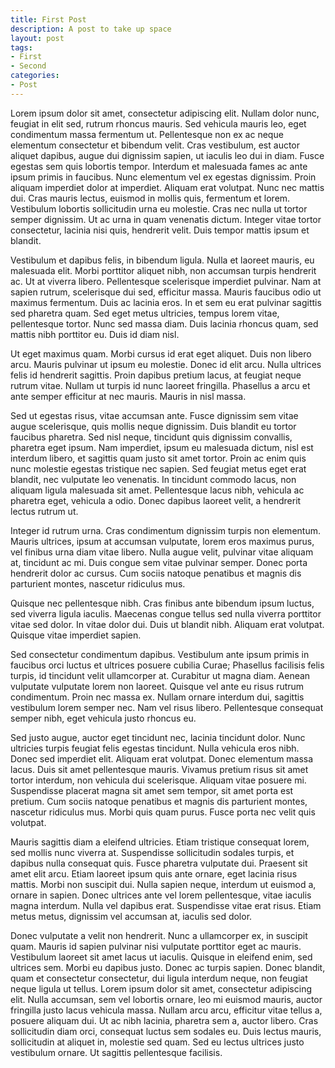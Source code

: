 ```yaml
---
title: First Post
description: A post to take up space
layout: post
tags:
- First
- Second
categories:
- Post
---
```


Lorem ipsum dolor sit amet, consectetur adipiscing elit. Nullam dolor nunc, feugiat in elit sed, rutrum rhoncus mauris. Sed vehicula mauris leo, eget condimentum massa fermentum ut. Pellentesque non ex ac neque elementum consectetur et bibendum velit. Cras vestibulum, est auctor aliquet dapibus, augue dui dignissim sapien, ut iaculis leo dui in diam. Fusce egestas sem quis lobortis tempor. Interdum et malesuada fames ac ante ipsum primis in faucibus. Nunc elementum vel ex egestas dignissim. Proin aliquam imperdiet dolor at imperdiet. Aliquam erat volutpat. Nunc nec mattis dui. Cras mauris lectus, euismod in mollis quis, fermentum et lorem. Vestibulum lobortis sollicitudin urna eu molestie. Cras nec nulla ut tortor semper dignissim. Ut ac urna in quam venenatis dictum. Integer vitae tortor consectetur, lacinia nisi quis, hendrerit velit. Duis tempor mattis ipsum et blandit.

Vestibulum et dapibus felis, in bibendum ligula. Nulla et laoreet mauris, eu malesuada elit. Morbi porttitor aliquet nibh, non accumsan turpis hendrerit ac. Ut at viverra libero. Pellentesque scelerisque imperdiet pulvinar. Nam at sapien rutrum, scelerisque dui sed, efficitur massa. Mauris faucibus odio ut maximus fermentum. Duis ac lacinia eros. In et sem eu erat pulvinar sagittis sed pharetra quam. Sed eget metus ultricies, tempus lorem vitae, pellentesque tortor. Nunc sed massa diam. Duis lacinia rhoncus quam, sed mattis nibh porttitor eu. Duis id diam nisl.

Ut eget maximus quam. Morbi cursus id erat eget aliquet. Duis non libero arcu. Mauris pulvinar ut ipsum eu molestie. Donec id elit arcu. Nulla ultrices felis id hendrerit sagittis. Proin dapibus pretium lacus, at feugiat neque rutrum vitae. Nullam ut turpis id nunc laoreet fringilla. Phasellus a arcu et ante semper efficitur at nec mauris. Mauris in nisl massa.

Sed ut egestas risus, vitae accumsan ante. Fusce dignissim sem vitae augue scelerisque, quis mollis neque dignissim. Duis blandit eu tortor faucibus pharetra. Sed nisl neque, tincidunt quis dignissim convallis, pharetra eget ipsum. Nam imperdiet, ipsum eu malesuada dictum, nisl est interdum libero, et sagittis quam justo sit amet tortor. Proin ac enim quis nunc molestie egestas tristique nec sapien. Sed feugiat metus eget erat blandit, nec vulputate leo venenatis. In tincidunt commodo lacus, non aliquam ligula malesuada sit amet. Pellentesque lacus nibh, vehicula ac pharetra eget, vehicula a odio. Donec dapibus laoreet velit, a hendrerit lectus rutrum ut.

Integer id rutrum urna. Cras condimentum dignissim turpis non elementum. Mauris ultrices, ipsum at accumsan vulputate, lorem eros maximus purus, vel finibus urna diam vitae libero. Nulla augue velit, pulvinar vitae aliquam at, tincidunt ac mi. Duis congue sem vitae pulvinar semper. Donec porta hendrerit dolor ac cursus. Cum sociis natoque penatibus et magnis dis parturient montes, nascetur ridiculus mus.

Quisque nec pellentesque nibh. Cras finibus ante bibendum ipsum luctus, sed viverra ligula iaculis. Maecenas congue tellus sed nulla viverra porttitor vitae sed dolor. In vitae dolor dui. Duis ut blandit nibh. Aliquam erat volutpat. Quisque vitae imperdiet sapien.

Sed consectetur condimentum dapibus. Vestibulum ante ipsum primis in faucibus orci luctus et ultrices posuere cubilia Curae; Phasellus facilisis felis turpis, id tincidunt velit ullamcorper at. Curabitur ut magna diam. Aenean vulputate vulputate lorem non laoreet. Quisque vel ante eu risus rutrum condimentum. Proin nec massa ex. Nullam ornare interdum dui, sagittis vestibulum lorem semper nec. Nam vel risus libero. Pellentesque consequat semper nibh, eget vehicula justo rhoncus eu.

Sed justo augue, auctor eget tincidunt nec, lacinia tincidunt dolor. Nunc ultricies turpis feugiat felis egestas tincidunt. Nulla vehicula eros nibh. Donec sed imperdiet elit. Aliquam erat volutpat. Donec elementum massa lacus. Duis sit amet pellentesque mauris. Vivamus pretium risus sit amet tortor interdum, non vehicula dui scelerisque. Aliquam vitae posuere mi. Suspendisse placerat magna sit amet sem tempor, sit amet porta est pretium. Cum sociis natoque penatibus et magnis dis parturient montes, nascetur ridiculus mus. Morbi quis quam purus. Fusce porta nec velit quis volutpat.

Mauris sagittis diam a eleifend ultricies. Etiam tristique consequat lorem, sed mollis nunc viverra at. Suspendisse sollicitudin sodales turpis, et dapibus nulla consequat quis. Fusce pharetra vulputate dui. Praesent sit amet elit arcu. Etiam laoreet ipsum quis ante ornare, eget lacinia risus mattis. Morbi non suscipit dui. Nulla sapien neque, interdum ut euismod a, ornare in sapien. Donec ultrices ante vel lorem pellentesque, vitae iaculis magna interdum. Nulla vel dapibus erat. Suspendisse vitae erat risus. Etiam metus metus, dignissim vel accumsan at, iaculis sed dolor.

Donec vulputate a velit non hendrerit. Nunc a ullamcorper ex, in suscipit quam. Mauris id sapien pulvinar nisi vulputate porttitor eget ac mauris. Vestibulum laoreet sit amet lacus ut iaculis. Quisque in eleifend enim, sed ultrices sem. Morbi eu dapibus justo. Donec ac turpis sapien. Donec blandit, quam et consectetur consectetur, dui ligula interdum neque, non feugiat neque ligula ut tellus. Lorem ipsum dolor sit amet, consectetur adipiscing elit. Nulla accumsan, sem vel lobortis ornare, leo mi euismod mauris, auctor fringilla justo lacus vehicula massa. Nullam arcu arcu, efficitur vitae tellus a, posuere aliquam dui. Ut ac nibh lacinia, pharetra sem a, auctor libero. Cras sollicitudin diam orci, consequat luctus sem sodales eu. Duis lectus mauris, sollicitudin at aliquet in, molestie sed quam. Sed eu lectus ultrices justo vestibulum ornare. Ut sagittis pellentesque facilisis.
